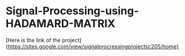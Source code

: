 # Signal-Processing-using-HADAMARD-MATRIX

[Here is the link of the project]{https://sites.google.com/view/signalprocressingprojectsc205/home}
